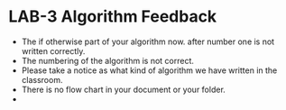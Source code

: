 # LAB-3 Algorithm Feedback

- The if otherwise part of your algorithm now. after number one is not written correctly. 
- The numbering of the algorithm is not correct. 
- Please take a notice as what kind of algorithm we have written in the classroom. 
- There is no flow chart in your document or your folder. 
- 